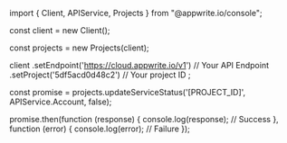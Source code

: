 import { Client, APIService, Projects } from "@appwrite.io/console";

const client = new Client();

const projects = new Projects(client);

client
    .setEndpoint('https://cloud.appwrite.io/v1') // Your API Endpoint
    .setProject('5df5acd0d48c2') // Your project ID
;

const promise = projects.updateServiceStatus('[PROJECT_ID]', APIService.Account, false);

promise.then(function (response) {
    console.log(response); // Success
}, function (error) {
    console.log(error); // Failure
});